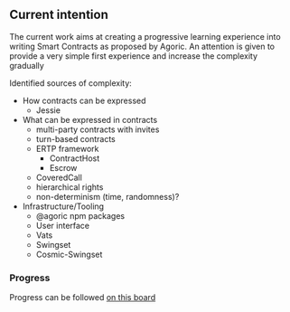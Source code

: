 ## Current intention

The current work aims at creating a progressive learning experience into writing Smart Contracts as proposed by Agoric. An attention is given to provide a very simple first experience and increase the complexity gradually

Identified sources of complexity:
- How contracts can be expressed
    - Jessie
- What can be expressed in contracts
    - multi-party contracts with invites
    - turn-based contracts
    - ERTP framework
        - ContractHost
        - Escrow
    - CoveredCall
    - hierarchical rights
    - non-determinism (time, randomness)?
- Infrastructure/Tooling
    - @agoric npm packages
    - User interface
    - Vats
    - Swingset
    - Cosmic-Swingset


### Progress

Progress can be followed [on this
board](https://github.com/Agoric/Documentation/projects/1?fullscreen=true)

